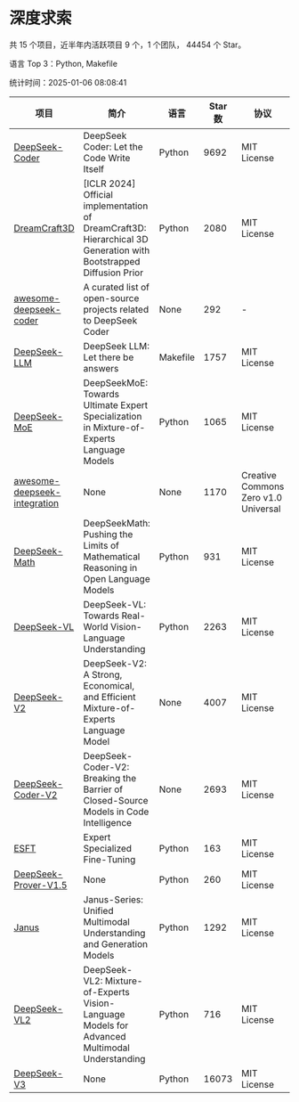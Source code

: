 # 深度求索

共 15 个项目，近半年内活跃项目 9 个，1 个团队， 44454 个 Star。

语言 Top 3：Python, Makefile

统计时间：2025-01-06 08:08:41

| 项目 | 简介 | 语言 | Star 数 | 协议 | 创建时间 | 最后更新时间 | 最后提交时间 |
| --- | --- | --- | --- | --- | --- | --- | --- |
| [DeepSeek-Coder](https://github.com/deepseek-ai/DeepSeek-Coder) | DeepSeek Coder: Let the Code Write Itself | Python | 9692 | MIT License | 2023-10-20 | 2025-01-06 | 2024-05-21 |
| [DreamCraft3D](https://github.com/deepseek-ai/DreamCraft3D) | [ICLR 2024] Official implementation of DreamCraft3D: Hierarchical 3D Generation with Bootstrapped Diffusion Prior | Python | 2080 | MIT License | 2023-10-23 | 2025-01-06 | 2024-08-21 |
| [awesome-deepseek-coder](https://github.com/deepseek-ai/awesome-deepseek-coder) | A curated list of open-source projects related to DeepSeek Coder | None | 292 | - | 2023-11-06 | 2025-01-05 | 2024-04-03 |
| [DeepSeek-LLM](https://github.com/deepseek-ai/DeepSeek-LLM) | DeepSeek LLM: Let there be answers | Makefile | 1757 | MIT License | 2023-11-29 | 2025-01-06 | 2024-02-04 |
| [DeepSeek-MoE](https://github.com/deepseek-ai/DeepSeek-MoE) | DeepSeekMoE: Towards Ultimate Expert Specialization in Mixture-of-Experts Language Models | Python | 1065 | MIT License | 2024-01-02 | 2025-01-06 | 2024-01-16 |
| [awesome-deepseek-integration](https://github.com/deepseek-ai/awesome-deepseek-integration) | None | None | 1170 | Creative Commons Zero v1.0 Universal | 2024-01-11 | 2025-01-06 | 2025-01-03 |
| [DeepSeek-Math](https://github.com/deepseek-ai/DeepSeek-Math) | DeepSeekMath: Pushing the Limits of Mathematical Reasoning in Open Language Models | Python | 931 | MIT License | 2024-02-05 | 2025-01-06 | 2024-04-15 |
| [DeepSeek-VL](https://github.com/deepseek-ai/DeepSeek-VL) | DeepSeek-VL: Towards Real-World Vision-Language Understanding | Python | 2263 | MIT License | 2024-03-07 | 2025-01-06 | 2024-04-24 |
| [DeepSeek-V2](https://github.com/deepseek-ai/DeepSeek-V2) | DeepSeek-V2: A Strong, Economical, and Efficient Mixture-of-Experts Language Model | None | 4007 | MIT License | 2024-04-22 | 2025-01-06 | 2024-09-25 |
| [DeepSeek-Coder-V2](https://github.com/deepseek-ai/DeepSeek-Coder-V2) | DeepSeek-Coder-V2: Breaking the Barrier of Closed-Source Models in Code Intelligence | None | 2693 | MIT License | 2024-06-14 | 2025-01-06 | 2024-09-24 |
| [ESFT](https://github.com/deepseek-ai/ESFT) | Expert Specialized Fine-Tuning | Python | 163 | MIT License | 2024-07-04 | 2025-01-06 | 2024-09-22 |
| [DeepSeek-Prover-V1.5](https://github.com/deepseek-ai/DeepSeek-Prover-V1.5) | None | Python | 260 | MIT License | 2024-08-15 | 2025-01-05 | 2024-08-16 |
| [Janus](https://github.com/deepseek-ai/Janus) | Janus-Series: Unified Multimodal Understanding and Generation Models | Python | 1292 | MIT License | 2024-10-18 | 2025-01-05 | 2024-11-13 |
| [DeepSeek-VL2](https://github.com/deepseek-ai/DeepSeek-VL2) | DeepSeek-VL2: Mixture-of-Experts Vision-Language Models for Advanced Multimodal Understanding | Python | 716 | MIT License | 2024-12-13 | 2025-01-06 | 2024-12-30 |
| [DeepSeek-V3](https://github.com/deepseek-ai/DeepSeek-V3) | None | Python | 16073 | MIT License | 2024-12-26 | 2025-01-06 | 2025-01-05 |
